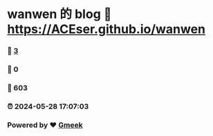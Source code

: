 # wanwen 的 blog :link: https://ACEser.github.io/wanwen 
### :page_facing_up: [3](https://ACEser.github.io/wanwen/tag.html) 
### :speech_balloon: 0 
### :hibiscus: 603 
### :alarm_clock: 2024-05-28 17:07:03 
### Powered by :heart: [Gmeek](https://github.com/Meekdai/Gmeek)
